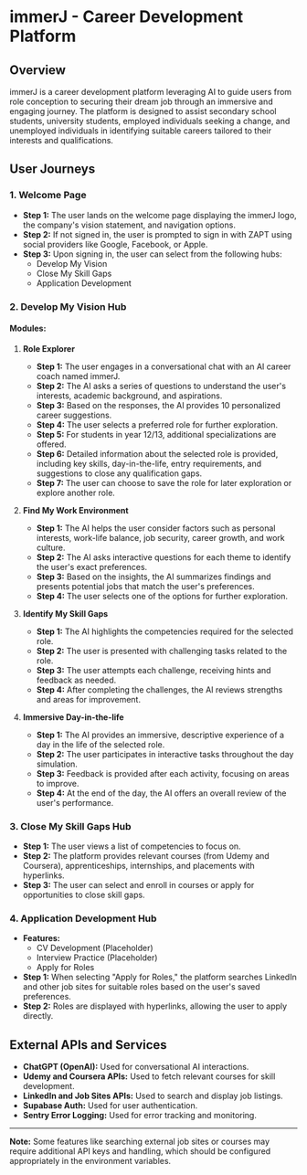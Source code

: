 # immerJ - Career Development Platform

## Overview

immerJ is a career development platform leveraging AI to guide users from role conception to securing their dream job through an immersive and engaging journey. The platform is designed to assist secondary school students, university students, employed individuals seeking a change, and unemployed individuals in identifying suitable careers tailored to their interests and qualifications.

## User Journeys

### 1. Welcome Page

- **Step 1:** The user lands on the welcome page displaying the immerJ logo, the company's vision statement, and navigation options.
- **Step 2:** If not signed in, the user is prompted to sign in with ZAPT using social providers like Google, Facebook, or Apple.
- **Step 3:** Upon signing in, the user can select from the following hubs:
  - Develop My Vision
  - Close My Skill Gaps
  - Application Development

### 2. Develop My Vision Hub

#### Modules:

1. **Role Explorer**
   - **Step 1:** The user engages in a conversational chat with an AI career coach named immerJ.
   - **Step 2:** The AI asks a series of questions to understand the user's interests, academic background, and aspirations.
   - **Step 3:** Based on the responses, the AI provides 10 personalized career suggestions.
   - **Step 4:** The user selects a preferred role for further exploration.
   - **Step 5:** For students in year 12/13, additional specializations are offered.
   - **Step 6:** Detailed information about the selected role is provided, including key skills, day-in-the-life, entry requirements, and suggestions to close any qualification gaps.
   - **Step 7:** The user can choose to save the role for later exploration or explore another role.

2. **Find My Work Environment**
   - **Step 1:** The AI helps the user consider factors such as personal interests, work-life balance, job security, career growth, and work culture.
   - **Step 2:** The AI asks interactive questions for each theme to identify the user's exact preferences.
   - **Step 3:** Based on the insights, the AI summarizes findings and presents potential jobs that match the user's preferences.
   - **Step 4:** The user selects one of the options for further exploration.

3. **Identify My Skill Gaps**
   - **Step 1:** The AI highlights the competencies required for the selected role.
   - **Step 2:** The user is presented with challenging tasks related to the role.
   - **Step 3:** The user attempts each challenge, receiving hints and feedback as needed.
   - **Step 4:** After completing the challenges, the AI reviews strengths and areas for improvement.

4. **Immersive Day-in-the-life**
   - **Step 1:** The AI provides an immersive, descriptive experience of a day in the life of the selected role.
   - **Step 2:** The user participates in interactive tasks throughout the day simulation.
   - **Step 3:** Feedback is provided after each activity, focusing on areas to improve.
   - **Step 4:** At the end of the day, the AI offers an overall review of the user's performance.

### 3. Close My Skill Gaps Hub

- **Step 1:** The user views a list of competencies to focus on.
- **Step 2:** The platform provides relevant courses (from Udemy and Coursera), apprenticeships, internships, and placements with hyperlinks.
- **Step 3:** The user can select and enroll in courses or apply for opportunities to close skill gaps.

### 4. Application Development Hub

- **Features:** 
  - CV Development (Placeholder)
  - Interview Practice (Placeholder)
  - Apply for Roles
- **Step 1:** When selecting "Apply for Roles," the platform searches LinkedIn and other job sites for suitable roles based on the user's saved preferences.
- **Step 2:** Roles are displayed with hyperlinks, allowing the user to apply directly.

## External APIs and Services

- **ChatGPT (OpenAI):** Used for conversational AI interactions.
- **Udemy and Coursera APIs:** Used to fetch relevant courses for skill development.
- **LinkedIn and Job Sites APIs:** Used to search and display job listings.
- **Supabase Auth:** Used for user authentication.
- **Sentry Error Logging:** Used for error tracking and monitoring.

---

**Note:** Some features like searching external job sites or courses may require additional API keys and handling, which should be configured appropriately in the environment variables.